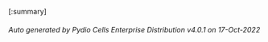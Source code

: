 








[:summary]

###### Auto generated by Pydio Cells Enterprise Distribution v4.0.1 on 17-Oct-2022
